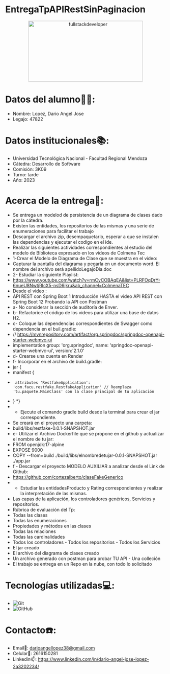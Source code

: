 # EntregaTpAPIRestSinPaginacion

 <p align="center">
     <img
         src="https://media.giphy.com/media/2IudUHdI075HL02Pkk/giphy.gif"
         alt="fullstackdeveloper"
         width="360px"
         height="190px"
        align="center"
    />
 </p>

# Datos del alumno👨‍🎓:

* Nombre: Lopez, Dario Angel Jose
* Legajo: 47822

# Datos institucionales📚:

* Universidad Tecnológica Nacional - Facultad Regional Mendoza
* Cátedra: Desarrollo de Software
* Comisión: 3K09
* Turno: tarde
* Año: 2023

# Acerca de la entrega💾:

* Se entrega un modelod de persistencia de un diagrama de clases dado por la cátedra.
* Existen las entidades, los repositorios de las mismas y una serie de enumeraciones para facilitar el trabajo
* Descargar el archivo zip, desempaquetarlo, esperar a que se instalen las dependencias y ejecutar el codigo en el ide.
* Realizar las siguientes actividades correspondientes al estudio del modelo de Biblioteca expresado en los videos de Colmena Tec
* 1-Crear el Modelo de Diagrama de Clase que se muestra en el video:
* Capturar la pantalla del diagrama y pegarla en un documento word. El nombre del archivo será apellidoLegajoDia.doc
* 2- Estudiar la siguiente Playlist:
* https://www.youtube.com/watch?v=rmCvCOBAqEA&list=PLRFOqDrY-6nueU8NwtjRIcX5-nsD6jkru&ab_channel=ColmenaTEC
* Desde el video :
* API REST con Spring Boot 1 Introducción HASTA el video  API REST con Spring Boot 12 Probando la API con Postman
* a-  No considerar la sección de auditoría de Enver.
* b- Refactorice el código  de los videos para utilizar una base de datos H2.
* c- Coloque las dependencias correspondientes de Swagger como dependencia en el buil.gradle:
* // https://mvnrepository.com/artifact/org.springdoc/springdoc-openapi-starter-webmvc-ui
* implementation group: 'org.springdoc', name: 'springdoc-openapi-starter-webmvc-ui', version:'2.1.0'
* d- Crearse una cuenta en Render
* f- Incorporar en el archivo de build.gradle:
* jar {
*    manifest {
*      attributes 'RestfakeApplication': 'com.facu.restfake.RestfakeApplication' // Reemplaza 'tu.paquete.MainClass' con la clase principal de tu aplicación
*   }
*}
* - Ejecute el comando gradle build  desde la terminal para crear el jar correspondiente.
* Se creará en el proyecto una carpeta:
* build/libs/restfake-0.0.1-SNAPSHOT.jar
* e-  Utilizar el Archivo Dockerfile que se propone en el github y actualizar el nombre de tu jar:
* FROM openjdk:17-alpine
* EXPOSE 9000
* COPY --from=build ./build/libs/elnombredetujar-0.0.1-SNAPSHOT.jar ./app.jar
* f - Descargar el proyecto MODELO AUXILIAR  a analizar desde el Link de Github:
* https://github.com/cortezalberto/claseFakeGenerico
* - Estudiar las entidadesProducto y Rating correspondientes y realizar la interpretación de las mismas.
* Las capas de la aplicación, los controladores genéricos, Servicios y repositorios.
* Rúbrica de evaluación del Tp:
*  Todas las clases
*  Todas las enumeraciones
*  Propiedades y métodos en las clases
*  Todas las relaciones 
* Todas las cardinalidades
* Todos los controladores - Todos los repositorios - Todos los Servicios
* El jar creado 
* El archivo del diagrama de clases creado
* Un archivo generado con postman para probar TU API - Una colleción
* El trabajo se entrega en un Repo en la nube, con todo lo solicitado

# Tecnologías utilizadas💻:

* ![Git](https://img.shields.io/badge/git-%23F05033.svg?style=for-the-badge&logo=git&logoColor=white)
* ![GitHub](https://img.shields.io/badge/github-%23121011.svg?style=for-the-badge&logo=github&logoColor=white) 

# Contacto☎️:

* Email📩: darioangellopez38@gmail.com
* Celular📲: 2616150281
* Linkedin📫: https://www.linkedin.com/in/dario-angel-jose-lopez-2a3202234/
